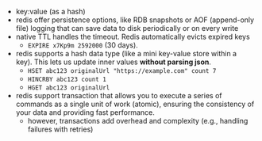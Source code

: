 - key:value (as a hash)
- redis offer persistence options, like RDB snapshots or AOF (append-only file) logging that can save data to disk periodically or on every write
- native TTL handles the timeout. Redis automatically evicts expired keys
  - `EXPIRE x7Kp9m 2592000` (30 days).
- redis supports a hash data type (like a mini key-value store within a key). This lets us update inner values **without parsing json**.
  - `HSET abc123 originalUrl "https://example.com" count 7`
  - `HINCRBY abc123 count 1`
  - `HGET abc123 originalUrl`
- redis support transaction that allows you to execute a series of commands as a single unit of work (atomic), ensuring the consistency of your data and providing fast performance.
  - however, transactions add overhead and complexity (e.g., handling failures with retries) 



